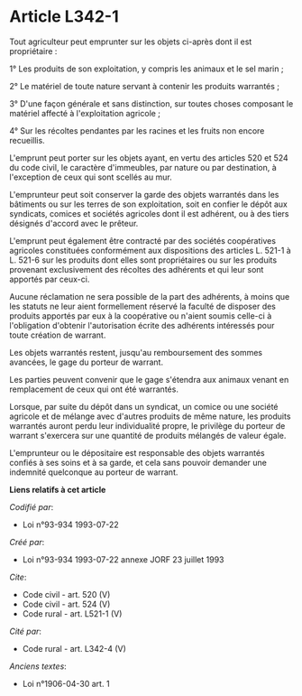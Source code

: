 # Article L342-1

Tout agriculteur peut emprunter sur les objets ci-après dont il est propriétaire : 

1° Les produits de son exploitation, y compris les animaux et le sel marin ; 

2° Le matériel de toute nature servant à contenir les produits warrantés ; 

3° D'une façon générale et sans distinction, sur toutes choses composant le matériel affecté à l'exploitation agricole ; 

4° Sur les récoltes pendantes par les racines et les fruits non encore recueillis. 

L'emprunt peut porter sur les objets ayant, en vertu des articles 520 et 524 du code civil, le caractère d'immeubles, par
nature ou par destination, à l'exception de ceux qui sont scellés au mur. 

L'emprunteur peut soit conserver la garde des objets warrantés dans les bâtiments ou sur les terres de son exploitation, soit
en confier le dépôt aux syndicats, comices et sociétés agricoles dont il est adhérent, ou à des tiers désignés d'accord avec
le prêteur. 

L'emprunt peut également être contracté par des sociétés coopératives agricoles constituées conformément aux dispositions des
articles L. 521-1 à L. 521-6 sur les produits dont elles sont propriétaires ou sur les produits provenant exclusivement des
récoltes des adhérents et qui leur sont apportés par ceux-ci. 

Aucune réclamation ne sera possible de la part des adhérents, à moins que les statuts ne leur aient formellement réservé la
faculté de disposer des produits apportés par eux à la coopérative ou n'aient soumis celle-ci à l'obligation d'obtenir
l'autorisation écrite des adhérents intéressés pour toute création de warrant. 

Les objets warrantés restent, jusqu'au remboursement des sommes avancées, le gage du porteur de warrant. 

Les parties peuvent convenir que le gage s'étendra aux animaux venant en remplacement de ceux qui ont été warrantés. 

Lorsque, par suite du dépôt dans un syndicat, un comice ou une société agricole et de mélange avec d'autres produits de même
nature, les produits warrantés auront perdu leur individualité propre, le privilège du porteur de warrant s'exercera sur une
quantité de produits mélangés de valeur égale. 

L'emprunteur ou le dépositaire est responsable des objets warrantés confiés à ses soins et à sa garde, et cela sans pouvoir
demander une indemnité quelconque au porteur de warrant.

**Liens relatifs à cet article**

_Codifié par_:

  - Loi n°93-934 1993-07-22

_Créé par_:

  - Loi n°93-934 1993-07-22 annexe JORF 23 juillet 1993

_Cite_:

  - Code civil - art. 520 (V)
  - Code civil - art. 524 (V)
  - Code rural - art. L521-1 (V)

_Cité par_:

  - Code rural - art. L342-4 (V)

_Anciens textes_:

  - Loi n°1906-04-30 art. 1
